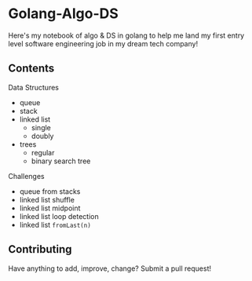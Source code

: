 # Golang-Algo-DS

Here's my notebook of algo & DS in golang to help me land my first entry level software engineering job in my dream tech company!

## Contents

Data Structures
- queue
- stack
- linked list
  - single
  - doubly
- trees
  - regular
  - binary search tree

Challenges
- queue from stacks
- linked list shuffle
- linked list midpoint
- linked list loop detection
- linked list `fromLast(n)`

## Contributing

Have anything to add, improve, change? Submit a pull request!